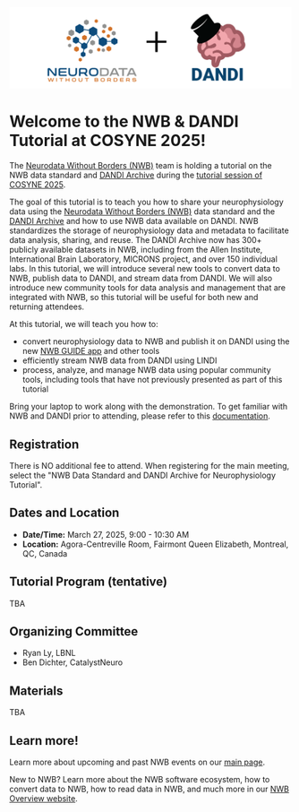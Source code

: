 <p float="left">
  <img src="../HCK10_2021_Remote/nwb+dandi_logo.png" width="600" />
</p>

# Welcome to the NWB & DANDI Tutorial at COSYNE 2025!

The [Neurodata Without Borders (NWB)](https://www.nwb.org/) team is holding a tutorial on the NWB data standard and [DANDI Archive](https://www.dandiarchive.org/) during the [tutorial session of COSYNE 2025](https://www.cosyne.org/tutorials).

The goal of this tutorial is to teach you how to share your neurophysiology data using the [Neurodata Without Borders (NWB)](https://www.nwb.org/) data standard and the [DANDI Archive](https://www.dandiarchive.org/) and how to use NWB data available on DANDI. NWB standardizes the storage of neurophysiology data and metadata to facilitate data analysis, sharing, and reuse. The DANDI Archive now has 300+ publicly available datasets in NWB, including from the Allen Institute, International Brain Laboratory, MICRONS project, and over 150 individual labs. In this tutorial, we will introduce several new tools to convert data to NWB, publish data to DANDI, and stream data from DANDI. We will also introduce new community tools for data analysis and management that are integrated with NWB, so this tutorial will be useful for both new and returning attendees.

At this tutorial, we will teach you how to:
- convert neurophysiology data to NWB and publish it on DANDI using the new [NWB GUIDE app](https://nwb-guide.readthedocs.io/en/stable/) and other tools
- efficiently stream NWB data from DANDI using LINDI
- process, analyze, and manage NWB data using popular community tools, including tools that have not previously presented as part of this tutorial

Bring your laptop to work along with the demonstration. To get familiar with NWB and DANDI prior to attending, please refer to this [documentation](https://nwb-overview.readthedocs.io/en/latest/index.html).


## Registration

There is NO additional fee to attend. When registering for the main meeting, select the "NWB Data Standard and DANDI Archive for Neurophysiology Tutorial".


## Dates and Location

* **Date/Time:** March 27, 2025, 9:00 - 10:30 AM
* **Location:** Agora-Centreville Room, Fairmont Queen Elizabeth, Montreal, QC, Canada


## Tutorial Program (tentative)

TBA


## Organizing Committee

* Ryan Ly, LBNL
* Ben Dichter, CatalystNeuro


## Materials

TBA


## Learn more!

Learn more about upcoming and past NWB events on our [main page](https://neurodatawithoutborders.github.io/nwb_hackathons/).

New to NWB? Learn more about the NWB software ecosystem, how to convert data to NWB, how to read data in NWB, and much more in our [NWB Overview website](https://nwb-overview.readthedocs.io/).
